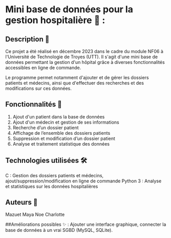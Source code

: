 # Mini base de données pour la gestion hospitalière 🏥 :

## Description 📌
Ce projet a été réalisé en décembre 2023 dans le cadre du module NF06 à l'Université de Technologie de Troyes (UTT).
Il s'agit d'une mini base de données permettant la gestion d'un hôpital grâce à diverses fonctionnalités accessibles en ligne de commande.

Le programme permet notamment d'ajouter et de gérer les dossiers patients et médecins, ainsi que d'effectuer des recherches et des modifications sur ces données.

## Fonctionnalités 🎯
1. Ajout d'un patient dans la base de données
2. Ajout d'un médecin et gestion de ses informations
3. Recherche d’un dossier patient
4. Affichage de l’ensemble des dossiers patients
5. Suppression et modification d’un dossier patient
6. Analyse et traitement statistique des données

## Technologies utilisées 🛠
C : Gestion des dossiers patients et médecins, ajout/suppression/modification en ligne de commande
Python 3 : Analyse et statistiques sur les données hospitalières

## Auteurs 👥
Mazuet Maya
Noe Charlotte

##Améliorations possibles ✨ : 
Ajouter une interface graphique, connecter la base de données à un vrai SGBD (MySQL, SQLite).

